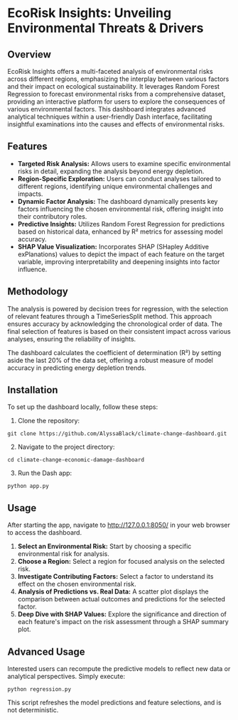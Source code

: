 # EcoRisk Insights: Unveiling Environmental Threats & Drivers

## Overview
EcoRisk Insights offers a multi-faceted analysis of environmental risks across different regions, emphasizing the interplay between various factors and their impact on ecological sustainability. It leverages Random Forest Regression to forecast environmental risks from a comprehensive dataset, providing an interactive platform for users to explore the consequences of various environmental factors. This dashboard integrates advanced analytical techniques within a user-friendly Dash interface, facilitating insightful examinations into the causes and effects of environmental risks.

## Features
- **Targeted Risk Analysis:** Allows users to examine specific environmental risks in detail, expanding the analysis beyond energy depletion.
- **Region-Specific Exploration:** Users can conduct analyses tailored to different regions, identifying unique environmental challenges and impacts.
- **Dynamic Factor Analysis:** The dashboard dynamically presents key factors influencing the chosen environmental risk, offering insight into their contributory roles.
- **Predictive Insights:** Utilizes Random Forest Regression for predictions based on historical data, enhanced by R² metrics for assessing model accuracy.
- **SHAP Value Visualization:** Incorporates SHAP (SHapley Additive exPlanations) values to depict the impact of each feature on the target variable, improving interpretability and deepening insights into factor influence.

## Methodology
The analysis is powered by decision trees for regression, with the selection of relevant features through a TimeSeriesSplit method. This approach ensures accuracy by acknowledging the chronological order of data. The final selection of features is based on their consistent impact across various analyses, ensuring the reliability of insights.

The dashboard calculates the coefficient of determination (R²) by setting aside the last 20% of the data set, offering a robust measure of model accuracy in predicting energy depletion trends.

## Installation
To set up the dashboard locally, follow these steps:

1. Clone the repository:
```
git clone https://github.com/AlyssaBlack/climate-change-dashboard.git
```
2. Navigate to the project directory:
```
cd climate-change-economic-damage-dashboard
```
3. Run the Dash app:
```
python app.py
```

## Usage
After starting the app, navigate to http://127.0.0.1:8050/ in your web browser to access the dashboard.

1. **Select an Environmental Risk:** Start by choosing a specific environmental risk for analysis.
2. **Choose a Region:** Select a region for focused analysis on the selected risk.
3. **Investigate Contributing Factors:** Select a factor to understand its effect on the chosen environmental risk.
4. **Analysis of Predictions vs. Real Data:** A scatter plot displays the comparison between actual outcomes and predictions for the selected factor.
5. **Deep Dive with SHAP Values:** Explore the significance and direction of each feature's impact on the risk assessment through a SHAP summary plot.

## Advanced Usage
Interested users can recompute the predictive models to reflect new data or analytical perspectives. Simply execute:
```
python regression.py
```
This script refreshes the model predictions and feature selections, and is not deterministic.
